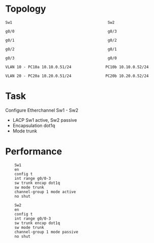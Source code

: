 # Topology

    Sw1                                          Sw2
    
    g0/0                                         g0/3
    
    g0/1                                         g0/2
    
    g0/2                                         g0/1
    
    g0/3                                         g0/0

    VLAN 10 - PC10a 10.10.0.51/24               PC10b 10.10.0.52/24
  
    VLAN 20 - PC20a 10.20.0.51/24               PC20b 10.20.0.52/24

# Task
Configure Etherchannel Sw1 - Sw2
- LACP Sw1 active, Sw2 passive
- Encapsulation dot1q
- Mode trunk
  
# Performance
        Sw1
        en
        config t
        int range g0/0-3
        sw trunk encap dot1q
        sw mode trunk
        channel-group 1 mode active
        no shut

        Sw2
        en
        config t
        int range g0/0-3
        sw trunk encap dot1q
        sw mode trunk
        channel-group 1 mode passive
        no shut
        
